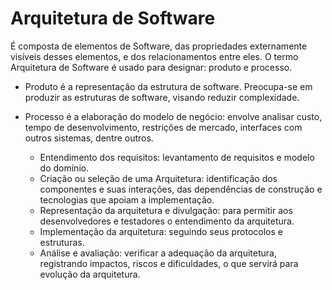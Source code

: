 # Arquitetura de Software

É composta de elementos de Software, das propriedades externamente visíveis
desses elementos, e dos relacionamentos entre eles.
O termo Arquitetura de Software é usado para designar: produto e processo.

* Produto é a representação da estrutura de software.
Preocupa-se em produzir as estruturas de software, visando reduzir complexidade.

* Processo é a elaboração do modelo de negócio: envolve analisar custo, tempo de desenvolvimento, restrições de mercado, interfaces com outros sistemas, dentre outros.

  - Entendimento dos requisitos: levantamento de requisitos e modelo do domínio.
  - Criação ou seleção de uma Arquitetura: identificação dos componentes e suas interações, das dependências de construção e tecnologias que apoiam a implementação.
  - Representação da arquitetura e divulgação: para permitir aos desenvolvedores e testadores o entendimento da arquitetura.
  - Implementação da arquitetura: seguindo seus protocolos e estruturas.
  - Análise e avaliação: verificar a adequação da arquitetura, registrando impactos, riscos e dificuldades, o que servirá para evolução da arquitetura.
